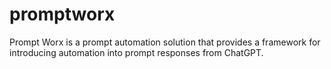 # promptworx
Prompt Worx is a prompt automation solution that provides a framework for introducing automation into prompt responses from ChatGPT.
